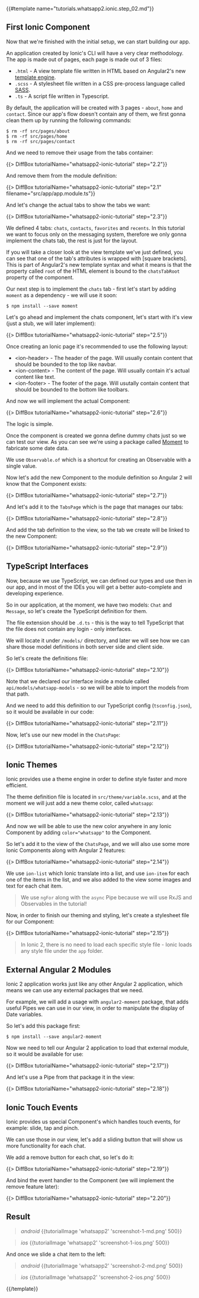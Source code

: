 {{#template name="tutorials.whatsapp2.ionic.step_02.md"}}

## First Ionic Component

Now that we're finished with the initial setup, we can start building our app.

An application created by Ionic's CLI will have a very clear methodology. The app is made out of pages, each page is made out of 3 files:

- `.html` - A view template file written in HTML based on Angular2's new [template engine](angular.io/docs/ts/latest/guide/template-syntax.html).
- `.scss` - A stylesheet file written in a CSS pre-process language called [SASS](sass-lang.com).
- `.ts` - A script file written in Typescript.

By default, the application will be created with 3 pages - `about`, `home` and `contact`. Since our app's flow doesn't contain any of them, we first gonna clean them up by running the following commands:

    $ rm -rf src/pages/about
    $ rm -rf src/pages/home
    $ rm -rf src/pages/contact

And we need to remove their usage from the tabs container:

{{> DiffBox tutorialName="whatsapp2-ionic-tutorial" step="2.2"}}

And remove them from the module definition:

{{> DiffBox tutorialName="whatsapp2-ionic-tutorial" step="2.1" filename="src/app/app.module.ts"}}

And let's change the actual tabs to show the tabs we want:

{{> DiffBox tutorialName="whatsapp2-ionic-tutorial" step="2.3"}}

We defined 4 tabs: `chats`, `contacts`, `favorites` and `recents`. In this tutorial we want to focus only on the messaging system, therefore we only gonna implement the chats tab, the rest is just for the layout.

If you will take a closer look at the view template we've just defined, you can see that one of the tab's attributes is wrapped with \[square brackets\]. This is part of Angular2's new template syntax and what it means is that the property called `root` of the HTML element is bound to the `chatsTabRoot` property of the component.

Our next step is to implement the `chats` tab - first let's start by adding `moment` as a dependency - we will use it soon:

    $ npm install --save moment

Let's go ahead and implement the chats component, let's start with it's view (just a stub, we will later implement):

{{> DiffBox tutorialName="whatsapp2-ionic-tutorial" step="2.5"}}

Once creating an Ionic page it's recommended to use the following layout:

- &lt;ion-header&gt; - The header of the page. Will usually contain content that should be bounded to the top like navbar.
- &lt;ion-content&gt; - The content of the page. Will usually contain it's actual content like text.
- &lt;ion-footer&gt; - The footer of the page. Will usutally contain content that should be bounded to the bottom like toolbars.

And now we will implement the actual Component:

{{> DiffBox tutorialName="whatsapp2-ionic-tutorial" step="2.6"}}

The logic is simple. 

Once the component is created we gonna define dummy chats just so we can test our view. As you can see we're using a package called [Moment](momentjs.com) to fabricate some date data. 

We use `Observable.of` which is a shortcut for creating an Observable with a single value.

Now let's add the new Component to the module definition so Angular 2 will know that the Component exists:

{{> DiffBox tutorialName="whatsapp2-ionic-tutorial" step="2.7"}}

And let's add it to the `TabsPage` which is the page that manages our tabs:

{{> DiffBox tutorialName="whatsapp2-ionic-tutorial" step="2.8"}}

And add the tab definition to the view, so the tab we create will be linked to the new Component:

{{> DiffBox tutorialName="whatsapp2-ionic-tutorial" step="2.9"}}

## TypeScript Interfaces

Now, because we use TypeScript, we can defined our types and use then in our app, and in most of the IDEs you will get a better auto-complete and developing experience.

So in our application, at the moment, we have two models: `Chat` and `Message`, so let's create the TypeScript definition for them.

The file extension should be `.d.ts` - this is the way to tell TypeScript that the file does not contain any login - only interfaces.

We will locate it under `/models/` directory, and later we will see how we can share those model definitions in both server side and client side.

So let's create the definitions file:

{{> DiffBox tutorialName="whatsapp2-ionic-tutorial" step="2.10"}}

Note that we declared our interface inside a module called `api/models/whatsapp-models` - so we will be able to import the models from that path.

And we need to add this definition to our TypeScript config (`tsconfig.json`), so it would be available in our code:

{{> DiffBox tutorialName="whatsapp2-ionic-tutorial" step="2.11"}}

Now, let's use our new model in the `ChatsPage`:

{{> DiffBox tutorialName="whatsapp2-ionic-tutorial" step="2.12"}}

## Ionic Themes
 
Ionic provides use a theme engine in order to define style faster and more efficient. 

The theme definition file is located in `src/theme/variable.scss`, and at the moment we will just add a new theme color, called `whatsapp`:

{{> DiffBox tutorialName="whatsapp2-ionic-tutorial" step="2.13"}}

And now we will be able to use the new color anywhere in any Ionic Component by adding `color="whatsapp"` to the Component.

So let's add it to the view of the `ChatsPage`, and we will also use some more Ionic Components along with Angular 2 features:

{{> DiffBox tutorialName="whatsapp2-ionic-tutorial" step="2.14"}}

We use `ion-list` which Ionic translate into a list, and use `ion-item` for each one of the items in the list, and we also added to the view some images and text for each chat item.

> We use `ngFor` along with the `async` Pipe because we will use RxJS and Observables in the tutorial!

Now, in order to finish our theming and styling, let's create a stylesheet file for our Component:

{{> DiffBox tutorialName="whatsapp2-ionic-tutorial" step="2.15"}}

> In Ionic 2, there is no need to load each specific style file - Ionic loads any style file under the `app` folder.

## External Angular 2 Modules

Ionic 2 application works just like any other Angular 2 application, which means we can use any external packages that we need. 

For example, we will add a usage with `angular2-moment` package, that adds useful Pipes we can use in our view, in order to manipulate the display of Date variables.

So let's add this package first:

    $ npm install --save angular2-moment
    
Now we need to tell our Angular 2 application to load that external module, so it would be available for use:
    
{{> DiffBox tutorialName="whatsapp2-ionic-tutorial" step="2.17"}}
    
And let's use a Pipe from that package it in the view:
    
{{> DiffBox tutorialName="whatsapp2-ionic-tutorial" step="2.18"}}
    
## Ionic Touch Events
    
Ionic provides us special Component's which handles touch events, for example: slide, tap and pinch. 

We can use those in our view, let's add a sliding button that will show us more functionality for each chat.

We add a remove button for each chat, so let's do it:

{{> DiffBox tutorialName="whatsapp2-ionic-tutorial" step="2.19"}}

And bind the event handler to the Component (we will implement the remove feature later): 

{{> DiffBox tutorialName="whatsapp2-ionic-tutorial" step="2.20"}}

## Result

> *android* {{tutorialImage 'whatsapp2' 'screenshot-1-md.png' 500}}

> *ios* {{tutorialImage 'whatsapp2' 'screenshot-1-ios.png' 500}}

And once we slide a chat item to the left:

> *android* {{tutorialImage 'whatsapp2' 'screenshot-2-md.png' 500}}

> *ios* {{tutorialImage 'whatsapp2' 'screenshot-2-ios.png' 500}}

{{/template}}